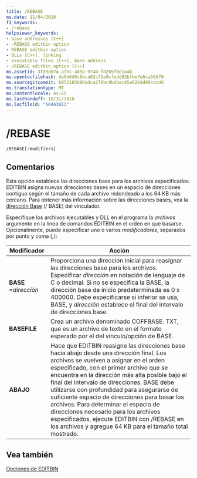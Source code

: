 ```yaml
---
title: /REBASE
ms.date: 11/04/2016
f1_keywords:
- /rebase
helpviewer_keywords:
- base addresses [C++]
- -REBASE editbin option
- REBASE editbin option
- DLLs [C++], linking
- executable files [C++], base address
- /REBASE editbin option [C++]
ms.assetid: 3f89d874-af5c-485b-974b-fd205f6e1a4b
ms.openlocfilehash: de8b648c6bca02c71a9cfedd92bfbe7e6ca56b70
ms.sourcegitcommit: 6052185696adca270bc9bdbec45a626dd89cdcdd
ms.translationtype: MT
ms.contentlocale: es-ES
ms.lasthandoff: 10/31/2018
ms.locfileid: "50463653"
---
```

# <a name="rebase"></a>/REBASE

```
/REBASE[:modifiers]
```

## <a name="remarks"></a>Comentarios

Esta opción establece las direcciones base para los archivos especificados. EDITBIN asigna nuevas direcciones bases en un espacio de direcciones contiguo según el tamaño de cada archivo redondeado a los 64 KB más cercano. Para obtener más información sobre las direcciones bases, vea la [dirección Base](../../build/reference/base-base-address.md) (/ BASE) del vinculador.

Especifique los archivos ejecutables y DLL en el programa la *archivos* argumento en la línea de comandos EDITBIN en el orden en que basarse. Opcionalmente, puede especificar uno o varios *modificadores*, separados por punto y coma (**,**):

|Modificador|Acción|
|--------------|------------|
|**BASE =**<em>dirección</em>|Proporciona una dirección inicial para reasignar las direcciones base para los archivos. Especificar *dirección* en notación de lenguaje de C o decimal. Si no se especifica la BASE, la dirección base de inicio predeterminada es 0 x 400000. Debe especificarse si inferior se usa, BASE, y *dirección* establece el final del intervalo de direcciones base.|
|**BASEFILE**|Crea un archivo denominado COFFBASE. TXT, que es un archivo de texto en el formato esperado por el del vínculo/opción de BASE.|
|**ABAJO**|Hace que EDITBIN reasigne las direcciones base hacia abajo desde una dirección final. Los archivos se vuelven a asignar en el orden especificado, con el primer archivo que se encuentra en la dirección más alta posible bajo el final del intervalo de direcciones. BASE debe utilizarse con profundidad para asegurarse de suficiente espacio de direcciones para basar los archivos. Para determinar el espacio de direcciones necesario para los archivos especificados, ejecute EDITBIN con /REBASE en los archivos y agregue 64 KB para el tamaño total mostrado.|

## <a name="see-also"></a>Vea también

[Opciones de EDITBIN](../../build/reference/editbin-options.md)
